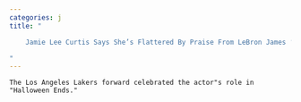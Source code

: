 ```yaml
---
categories: j
title: "

    Jamie Lee Curtis Says She’s Flattered By Praise From LeBron James ‘My King’

"
---
```



    The Los Angeles Lakers forward celebrated the actor"s role in "Halloween Ends."

